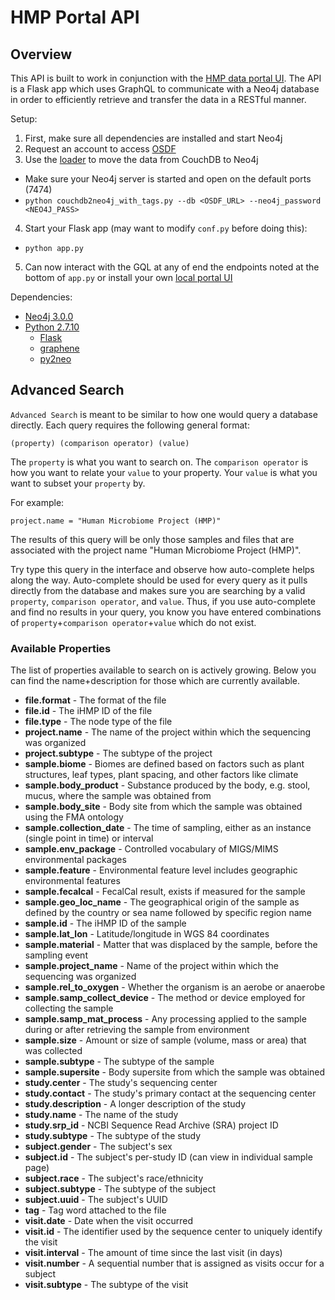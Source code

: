 # HMP Portal API

## Overview

This API is built to work in conjunction with the [HMP data portal UI]( https://github.com/jmatsumura/portal-ui). The API is a Flask app which uses GraphQL to communicate with a Neo4j database in order to efficiently retrieve and transfer the data in a RESTful manner. 

Setup:
1. First, make sure all dependencies are installed and start Neo4j
2. Request an account to access [OSDF](http://osdf.igs.umaryland.edu/)
3. Use the [loader](https://github.com/jmatsumura/iHMPDCC_new_fxns/blob/master/OSDF_to_Neo4j/couchdb2neo4j_with_tags.py) to move the data from CouchDB to Neo4j
 * Make sure your Neo4j server is started and open on the default ports (7474)
 * `python couchdb2neo4j_with_tags.py --db <OSDF_URL> --neo4j_password <NEO4J_PASS>`
4. Start your Flask app (may want to modify `conf.py` before doing this):
 * `python app.py`
5. Can now interact with the GQL at any of end the endpoints noted at the bottom of `app.py` or install your own [local portal UI]( https://github.com/jmatsumura/portal-ui)

Dependencies:
* [Neo4j 3.0.0](https://neo4j.com/release-notes/neo4j-3-0-0/)
* [Python 2.7.10](https://www.python.org/downloads/release/python-2710/)
  * [Flask](http://flask.pocoo.org/docs/0.12/installation/)
  * [graphene](http://docs.graphene-python.org/en/latest/quickstart/)
  * [py2neo](http://py2neo.org/v3/)

## Advanced Search

`Advanced Search` is meant to be similar to how one would query a database directly. Each query requires the following general format:
```
(property) (comparison operator) (value)
```
The `property` is what you want to search on. The `comparison operator` is how you want to relate your `value` to your property. Your `value` is what you want to subset your `property` by. 

For example:
```
project.name = "Human Microbiome Project (HMP)"
```
The results of this query will be only those samples and files that are associated with the project name "Human Microbiome Project (HMP)". 

Try type this query in the interface and observe how auto-complete helps along the way. Auto-complete should be used for every query as it pulls directly from the database and makes sure you are searching by a valid `property`, `comparison operator`, and `value`. Thus, if you use auto-complete and find no results in your query, you know you have entered combinations of `property`+`comparison operator`+`value` which do not exist.

### Available Properties

The list of properties available to search on is actively growing. Below you can find the name+description for those which are currently available.

* **file.format** - The format of the file
* **file.id** - The iHMP ID of the file
* **file.type** - The node type of the file
* **project.name** - The name of the project within which the sequencing was organized
* **project.subtype** - The subtype of the project
* **sample.biome** - Biomes are defined based on factors such as plant structures, leaf types, plant spacing, and other factors like climate
* **sample.body_product** - Substance produced by the body, e.g. stool, mucus, where the sample was obtained from
* **sample.body_site** - Body site from which the sample was obtained using the FMA ontology
* **sample.collection_date** - The time of sampling, either as an instance (single point in time) or interval
* **sample.env_package** - Controlled vocabulary of MIGS/MIMS environmental packages
* **sample.feature** - Environmental feature level includes geographic environmental features
* **sample.fecalcal** - FecalCal result, exists if measured for the sample
* **sample.geo_loc_name** - The geographical origin of the sample as defined by the country or sea name followed by specific region name
* **sample.id** - The iHMP ID of the sample
* **sample.lat_lon** - Latitude/longitude in WGS 84 coordinates
* **sample.material** - Matter that was displaced by the sample, before the sampling event
* **sample.project_name** - Name of the project within which the sequencing was organized
* **sample.rel_to_oxygen** - Whether the organism is an aerobe or anaerobe
* **sample.samp_collect_device** - The method or device employed for collecting the sample
* **sample.samp_mat_process** - Any processing applied to the sample during or after retrieving the sample from environment
* **sample.size** - Amount or size of sample (volume, mass or area) that was collected
* **sample.subtype** - The subtype of the sample
* **sample.supersite** - Body supersite from which the sample was obtained
* **study.center** - The study's sequencing center
* **study.contact** - The study's primary contact at the sequencing center
* **study.description** - A longer description of the study
* **study.name** - The name of the study
* **study.srp_id** - NCBI Sequence Read Archive (SRA) project ID
* **study.subtype** - The subtype of the study
* **subject.gender** - The subject's sex
* **subject.id** - The subject's per-study ID (can view in individual sample page)
* **subject.race** - The subject's race/ethnicity
* **subject.subtype** - The subtype of the subject
* **subject.uuid** - The subject's UUID
* **tag** - Tag word attached to the file
* **visit.date** - Date when the visit occurred
* **visit.id** - The identifier used by the sequence center to uniquely identify the visit
* **visit.interval** - The amount of time since the last visit (in days)
* **visit.number** - A sequential number that is assigned as visits occur for a subject
* **visit.subtype** - The subtype of the visit
